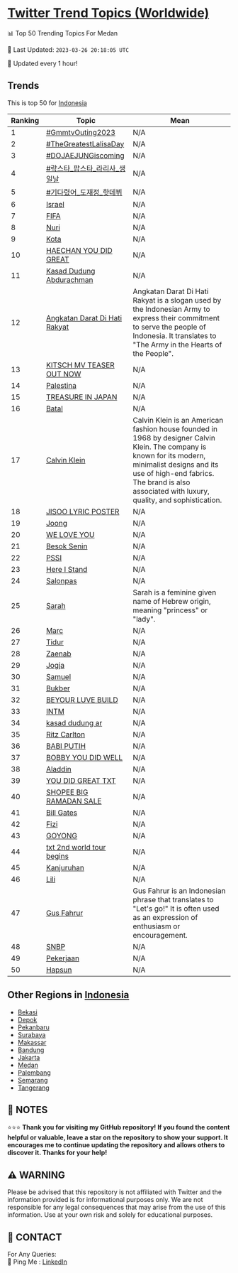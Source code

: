 [Twitter Trend Topics (Worldwide)](https://github.com/ErcinDedeoglu/Twitter-Trend-Topics)
==========


📊 Top 50 Trending Topics For Medan

📆 Last Updated: `2023-03-26 20:18:05 UTC`

🔧 Updated every 1 hour!


## Trends

This is top 50 for [Indonesia](</Indonesia>)

| Ranking | Topic | Mean |
| ------- | ------------ | ------------ |
| 1 | [#GmmtvOuting2023](http://twitter.com/search?q=%23GmmtvOuting2023) | N/A |
| 2 | [#TheGreatestLalisaDay](http://twitter.com/search?q=%23TheGreatestLalisaDay) | N/A |
| 3 | [#DOJAEJUNGiscoming](http://twitter.com/search?q=%23DOJAEJUNGiscoming) | N/A |
| 4 | [#락스타_팝스타_라리사_생일날](http://twitter.com/search?q=%23%eb%9d%bd%ec%8a%a4%ed%83%80_%ed%8c%9d%ec%8a%a4%ed%83%80_%eb%9d%bc%eb%a6%ac%ec%82%ac_%ec%83%9d%ec%9d%bc%eb%82%a0) | N/A |
| 5 | [#기다렸어_도재정_핫데뷔](http://twitter.com/search?q=%23%ea%b8%b0%eb%8b%a4%eb%a0%b8%ec%96%b4_%eb%8f%84%ec%9e%ac%ec%a0%95_%ed%95%ab%eb%8d%b0%eb%b7%94) | N/A |
| 6 | [Israel](http://twitter.com/search?q=Israel) | N/A |
| 7 | [FIFA](http://twitter.com/search?q=FIFA) | N/A |
| 8 | [Nuri](http://twitter.com/search?q=Nuri) | N/A |
| 9 | [Kota](http://twitter.com/search?q=Kota) | N/A |
| 10 | [HAECHAN YOU DID GREAT](http://twitter.com/search?q=HAECHAN+YOU+DID+GREAT) | N/A |
| 11 | [Kasad Dudung Abdurachman](http://twitter.com/search?q=Kasad+Dudung+Abdurachman) | N/A |
| 12 | [Angkatan Darat Di Hati Rakyat](http://twitter.com/search?q=Angkatan+Darat+Di+Hati+Rakyat) | Angkatan Darat Di Hati Rakyat is a slogan used by the Indonesian Army to express their commitment to serve the people of Indonesia. It translates to "The Army in the Hearts of the People". |
| 13 | [KITSCH MV TEASER OUT NOW](http://twitter.com/search?q=KITSCH+MV+TEASER+OUT+NOW) | N/A |
| 14 | [Palestina](http://twitter.com/search?q=Palestina) | N/A |
| 15 | [TREASURE IN JAPAN](http://twitter.com/search?q=TREASURE+IN+JAPAN) | N/A |
| 16 | [Batal](http://twitter.com/search?q=Batal) | N/A |
| 17 | [Calvin Klein](http://twitter.com/search?q=Calvin+Klein) | Calvin Klein is an American fashion house founded in 1968 by designer Calvin Klein. The company is known for its modern, minimalist designs and its use of high-end fabrics. The brand is also associated with luxury, quality, and sophistication. |
| 18 | [JISOO LYRIC POSTER](http://twitter.com/search?q=JISOO+LYRIC+POSTER) | N/A |
| 19 | [Joong](http://twitter.com/search?q=Joong) | N/A |
| 20 | [WE LOVE YOU](http://twitter.com/search?q=WE+LOVE+YOU) | N/A |
| 21 | [Besok Senin](http://twitter.com/search?q=Besok+Senin) | N/A |
| 22 | [PSSI](http://twitter.com/search?q=PSSI) | N/A |
| 23 | [Here I Stand](http://twitter.com/search?q=Here+I+Stand) | N/A |
| 24 | [Salonpas](http://twitter.com/search?q=Salonpas) | N/A |
| 25 | [Sarah](http://twitter.com/search?q=Sarah) | Sarah is a feminine given name of Hebrew origin, meaning "princess" or "lady". |
| 26 | [Marc](http://twitter.com/search?q=Marc) | N/A |
| 27 | [Tidur](http://twitter.com/search?q=Tidur) | N/A |
| 28 | [Zaenab](http://twitter.com/search?q=Zaenab) | N/A |
| 29 | [Jogja](http://twitter.com/search?q=Jogja) | N/A |
| 30 | [Samuel](http://twitter.com/search?q=Samuel) | N/A |
| 31 | [Bukber](http://twitter.com/search?q=Bukber) | N/A |
| 32 | [BEYOUR LUVE BUILD](http://twitter.com/search?q=BEYOUR+LUVE+BUILD) | N/A |
| 33 | [INTM](http://twitter.com/search?q=INTM) | N/A |
| 34 | [kasad dudung ar](http://twitter.com/search?q=kasad+dudung+ar) | N/A |
| 35 | [Ritz Carlton](http://twitter.com/search?q=Ritz+Carlton) | N/A |
| 36 | [BABI PUTIH](http://twitter.com/search?q=BABI+PUTIH) | N/A |
| 37 | [BOBBY YOU DID WELL](http://twitter.com/search?q=BOBBY+YOU+DID+WELL) | N/A |
| 38 | [Aladdin](http://twitter.com/search?q=Aladdin) | N/A |
| 39 | [YOU DID GREAT TXT](http://twitter.com/search?q=YOU+DID+GREAT+TXT) | N/A |
| 40 | [SHOPEE BIG RAMADAN SALE](http://twitter.com/search?q=SHOPEE+BIG+RAMADAN+SALE) | N/A |
| 41 | [Bill Gates](http://twitter.com/search?q=Bill+Gates) | N/A |
| 42 | [Fizi](http://twitter.com/search?q=Fizi) | N/A |
| 43 | [GOYONG](http://twitter.com/search?q=GOYONG) | N/A |
| 44 | [txt 2nd world tour begins](http://twitter.com/search?q=txt+2nd+world+tour+begins) | N/A |
| 45 | [Kanjuruhan](http://twitter.com/search?q=Kanjuruhan) | N/A |
| 46 | [Lili](http://twitter.com/search?q=Lili) | N/A |
| 47 | [Gus Fahrur](http://twitter.com/search?q=Gus+Fahrur) | Gus Fahrur is an Indonesian phrase that translates to "Let's go!" It is often used as an expression of enthusiasm or encouragement. |
| 48 | [SNBP](http://twitter.com/search?q=SNBP) | N/A |
| 49 | [Pekerjaan](http://twitter.com/search?q=Pekerjaan) | N/A |
| 50 | [Hapsun](http://twitter.com/search?q=Hapsun) | N/A |



## Other Regions in [Indonesia](</Indonesia>)

* [Bekasi](</Indonesia/Bekasi.md>)
* [Depok](</Indonesia/Depok.md>)
* [Pekanbaru](</Indonesia/Pekanbaru.md>)
* [Surabaya](</Indonesia/Surabaya.md>)
* [Makassar](</Indonesia/Makassar.md>)
* [Bandung](</Indonesia/Bandung.md>)
* [Jakarta](</Indonesia/Jakarta.md>)
* [Medan](</Indonesia/Medan.md>)
* [Palembang](</Indonesia/Palembang.md>)
* [Semarang](</Indonesia/Semarang.md>)
* [Tangerang](</Indonesia/Tangerang.md>)



## 📝 NOTES

⭐⭐⭐ **Thank you for visiting my GitHub repository! If you found the content helpful or valuable, leave a star on the repository to show your support. It encourages me to continue updating the repository and allows others to discover it. Thanks for your help!**


## ⚠️ WARNING

Please be advised that this repository is not affiliated with Twitter and the information provided is for informational purposes only. We are not responsible for any legal consequences that may arise from the use of this information. Use at your own risk and solely for educational purposes.


## 📨 CONTACT

 For Any Queries:  
            🏓 Ping Me : [LinkedIn](https://www.linkedin.com/in/ercindedeoglu/)
